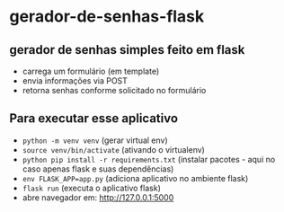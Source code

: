 # gerador-de-senhas-flask
## gerador de senhas simples feito em flask

- carrega um formulário (em template)
- envia informações via POST
- retorna senhas conforme solicitado no formulário

## Para executar esse aplicativo

- `python -m venv venv` (gerar virtual env)
- `source venv/bin/activate` (ativando o virtualenv)
- `python pip install -r requirements.txt` (instalar pacotes - aqui no caso apenas flask e suas dependências)
- `env FLASK_APP=app.py` (adiciona aplicativo no ambiente flask)
- `flask run` (executa o aplicativo flask)
- abre navegador em: http://127.0.0.1:5000
